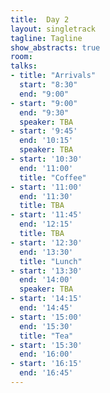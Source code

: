 ```yaml
---
title:  Day 2
layout: singletrack
tagline: Tagline
show_abstracts: true
room:
talks:
- title: "Arrivals"
  start: "8:30"
  end: "9:00"
- start: "9:00"
  end: "9:30"
  speaker: TBA
- start: '9:45'
  end: '10:15'
  speaker: TBA
- start: '10:30'
  end: '11:00'
  title: "Coffee"
- start: '11:00'
  end: '11:30'
  title: TBA
- start: '11:45'
  end: '12:15'
  title: TBA
- start: '12:30'
  end: '13:30'
  title: "Lunch"
- start: '13:30'
  end: '14:00'
  speaker: TBA
- start: '14:15'
  end: '14:45'
- start: '15:00'
  end: '15:30'
  title: "Tea"
- start: '15:30'
  end: '16:00'
- start: '16:15'
  end: '16:45'
---
```



